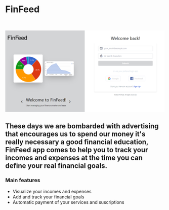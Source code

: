 # FinFeed

<br>

![alt text](/public/Image4readme.png)

## These days we are bombarded with advertising that encourages us to spend our money it's really necessary a good financial education, FinFeed app comes to help you to track your incomes and expenses at the time you can define your real financial goals.

### Main features

* Visualize your incomes and expenses
* Add and track your financial goals
* Automatic payment of your services and suscriptions


